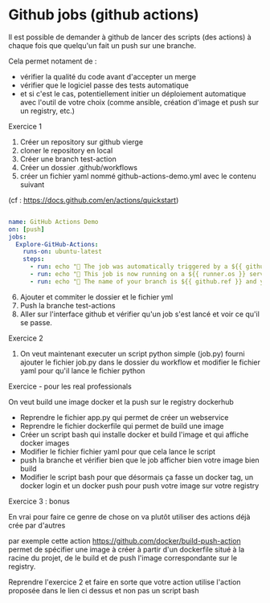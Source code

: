 # Github jobs (github actions)

Il est possible de demander à github de lancer des scripts (des actions)
à chaque fois que quelqu'un fait un push sur une branche. 

Cela permet notament de : 
- vérifier la qualité du code avant d'accepter un merge
- vérifier que le logiciel passe des tests automatique
- et si c'est le cas, potentiellement initier un déploiement automatique avec l'outil de votre choix (comme ansible, création d'image et push sur un registry, etc.)


Exercice 1

1. Créer un repository sur github vierge 
2. cloner le repository en local 
3. Créer une branch test-action
4. Créer un dossier .github/workflows
5. créer un fichier yaml nommé github-actions-demo.yml avec le contenu suivant

(cf  : https://docs.github.com/en/actions/quickstart)

```yaml

name: GitHub Actions Demo
on: [push]
jobs:
  Explore-GitHub-Actions:
    runs-on: ubuntu-latest
    steps:
      - run: echo "🎉 The job was automatically triggered by a ${{ github.event_name }} event."
      - run: echo "🐧 This job is now running on a ${{ runner.os }} server hosted by GitHub!"
      - run: echo "🔎 The name of your branch is ${{ github.ref }} and your repository is ${{ github.repository }}."

```

6. Ajouter et commiter le dossier et le fichier yml
7. Push la branche test-actions
8. Aller sur l'interface github et vérifier qu'un job s'est lancé et voir ce qu'il se passe. 


Exercice 2 

1. On veut maintenant executer un script python simple  (job.py) fourni
ajouter le fichier job.py dans le dossier du workflow et modifier le fichier yaml pour qu'il lance le fichier python


Exercice - pour les real professionals

On veut build une image docker et la push sur le registry dockerhub 

- Reprendre le fichier app.py qui permet de créer un webservice
- Reprendre le fichier dockerfile qui permet de build une image
- Créer un script bash qui installe docker et build l'image et qui affiche docker images
- Modifier le fichier fichier yaml pour que cela lance le script
- push la branche et vérifier bien que le job afficher bien votre image bien build
- Modifier le script bash pour que désormais ça fasse un docker tag, un docker login et un docker push pour push votre image sur votre registry

Exercice 3 : bonus

En vrai pour faire ce genre de chose on va plutôt utiliser des actions déjà crée par d'autres 

par exemple cette action https://github.com/docker/build-push-action permet de spécifier une image à créer à partir d'un dockerfile situé à la racine du projet, de le build et de push l'image correspondante sur le registry.

Reprendre l'exercice 2 et faire en sorte que votre action utilise l'action proposée dans le lien ci dessus et non pas un script bash 
